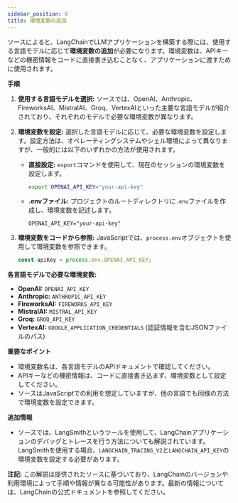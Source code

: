 ```yaml
---
sidebar_position: 6
title: 環境変数の追加
---
```


ソースによると、LangChainでLLMアプリケーションを構築する際には、使用する言語モデルに応じて**環境変数の追加**が必要になります。環境変数は、APIキーなどの機密情報をコードに直接書き込むことなく、アプリケーションに渡すために使用されます。

**手順**

1. **使用する言語モデルを選択:** ソースでは、OpenAI、Anthropic、FireworksAI、MistralAI、Groq、VertexAIといった主要な言語モデルが紹介されており、それぞれのモデルで必要な環境変数が異なります。

2. **環境変数を設定:** 選択した言語モデルに応じて、必要な環境変数を設定します。設定方法は、オペレーティングシステムやシェル環境によって異なりますが、一般的には以下のいずれかの方法が使用されます。

   - **直接設定:** `export`コマンドを使用して、現在のセッションの環境変数を設定します。
     ```bash
     export OPENAI_API_KEY="your-api-key"
     ```

   - **.envファイル:** プロジェクトのルートディレクトリに`.env`ファイルを作成し、環境変数を記述します。
     ```
     OPENAI_API_KEY="your-api-key"
     ```

3. **環境変数をコードから参照:**  JavaScriptでは、`process.env`オブジェクトを使用して環境変数を参照できます。
     ```javascript
     const apiKey = process.env.OPENAI_API_KEY;
     ```

**各言語モデルで必要な環境変数:**

* **OpenAI:** `OPENAI_API_KEY`
* **Anthropic:** `ANTHROPIC_API_KEY`
* **FireworksAI:** `FIREWORKS_API_KEY`
* **MistralAI:** `MISTRAL_API_KEY`
* **Groq:** `GROQ_API_KEY`
* **VertexAI:** `GOOGLE_APPLICATION_CREDENTIALS` (認証情報を含むJSONファイルのパス)

**重要なポイント**

* 環境変数名は、各言語モデルのAPIドキュメントで確認してください。
* APIキーなどの機密情報は、コードに直接書き込まず、環境変数として設定してください。
* ソースはJavaScriptでの利用を想定していますが、他の言語でも同様の方法で環境変数を設定できます。

**追加情報**

* ソースでは、LangSmithというツールを使用して、LangChainアプリケーションのデバッグとトレースを行う方法についても解説されています。LangSmithを使用する場合、`LANGCHAIN_TRACING_V2`と`LANGCHAIN_API_KEY`の環境変数を設定する必要があります。

**注記:** この解説は提供されたソースに基づいており、LangChainのバージョンや利用環境によって手順や情報が異なる可能性があります。最新の情報については、LangChainの公式ドキュメントを参照してください。 
